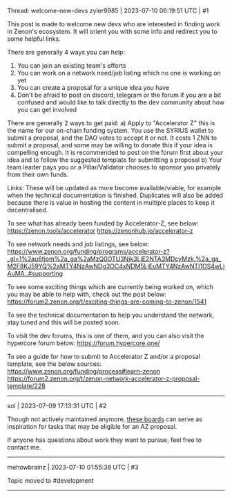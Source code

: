 Thread: welcome-new-devs
zyler9985 | 2023-07-10 06:19:51 UTC | #1

This post is made to welcome new devs who are interested in finding work in Zenon's ecosystem. It will orient you with some info and redirect you to some helpful links.

There are generally 4 ways you can help:
1) You can join an existing team's efforts
2) You can work on a network need/job listing which no one is working on yet
3) You can create a proposal for a unique idea you have
4) Don't be afraid to post on discord, telegram or the forum if you are a bit confused and would like to talk directly to the dev community about how you can get involved

There are generally 2 ways to get paid:
a) Apply to "Accelerator Z" this is the name for our on-chain funding system. You use the SYRIUS wallet to submit a proposal, and the DAO votes to accept it or not. It costs 1 ZNN to submit a proposal, and some may be willing to donate this if your idea is compelling enough. It is recommended to post on the forum first about your idea and to follow the suggested template for submitting a proposal
b) Your team leader pays you or a Pillar/Validator chooses to sponsor you privately from their own funds.

Links:
These will be updated as more become available/viable, for example when the technical documentation is finished. Duplicates will also be added because there is value in hosting the content in multiple places to keep it decentralised.

To see what has already been funded by Accelerator-Z, see below:
https://zenon.tools/accelerator
https://zenonhub.io/accelerator-z

To see network needs and job listings, see below:
https://www.zenon.org/funding/programs/accelerator-z?_gl=1%2au6tjom%2a_ga%2aMzQ0OTU3Njk3LjE2NTA3MDcyMzk.%2a_ga_M2F8KJ59YQ%2aMTY4NzAwNDg3OC4xNDM5LjEuMTY4NzAwNTI1OS4wLjAuMA..#supporting

To see some exciting things which are currently being worked on, which you may be able to help with, check out the post below:
https://forum2.zenon.org/t/exciting-things-are-coming-to-zenon/1541

To see the technical documentation to help you understand the network, stay tuned and this will be posted soon.

To visit the dev forums, this is one of them, and you can also visit the hypercore forum below:
https://forum.hypercore.one/

To see a guide for how to submit to Accelerator Z and/or a proposal template, see the below sources:
https://www.zenon.org/funding/process#learn-zenon
https://forum2.zenon.org/t/zenon-network-accelerator-z-proposal-template/228

-------------------------

sol | 2023-07-09 17:13:31 UTC | #2

Though not actively maintained anymore, [these boards](https://mm.0x3639.com/boards/workspace/bjqwiwqxqtnb8xf1mab1fnu8ua/bpsgmfmmq7fdwzb6o9ojnfog9ty/visoz5io1stfwbqhm4xks4or8zw) can serve as inspiration for tasks that may be eligible for an AZ proposal. 

If anyone has questions about work they want to pursue, feel free to contact me.

-------------------------

mehowbrainz | 2023-07-10 01:55:38 UTC | #3

Topic moved to #development

-------------------------

